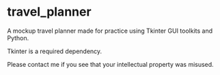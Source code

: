 # travel_planner
A mockup travel planner made for practice using Tkinter GUI toolkits and Python.

Tkinter is a required dependency.

Please contact me if you see that your intellectual property was misused.
